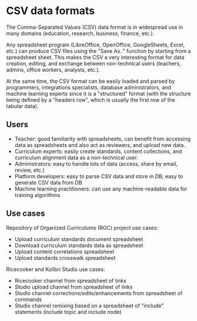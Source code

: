 CSV data formats
================

The Comma-Separated Values (CSV) data format is in widespread use in many domains
(education, research, business, finance, etc.).

Any spreadsheet program (LibreOffice, OpenOffice, GoogleSheets, Excel, etc.) can
produce CSV files using the "Save As.." function by starting from a spreadsheet sheet.
This makes the CSV a very interesting format for data creation, editing, and exchange
between non-technical users (teachers, admins, office workers, analysts, etc.).

At the same time, the CSV format can be easily loaded and parsed by programmers,
integrations specialists, database administrators, and machine learning experts
since it is a "structured" format (with the structure being defined by a 
"headers row", which is usually the first row of the tabular data).



Users
-----

- Teacher: good familiarity with spreadsheets, can benefit from accessing data
  as spreadsheets and also act as reviewers, and upload new data.
- Curriculum experts: easily create standards, content collections, and
  curriculum alignment data as a non-technical user.
- Administrators: easy to handle lots of data (access, share by email, review, etc.)
- Platform developers: easy to parse CSV data and store in DB; easy to generate CSV data from DB
- Machine learning practitioners: can use any machine-readable data for training algorithms



Use cases
---------

Repository of Organized Curriculums (ROC) project use cases:

- Upload curriculum standards document spreadsheet
- Download curriculum standards data as spreadsheet
- Upload content correlations spreadsheet
- Upload standards crosswalk spreadsheet


Ricecooker and Kolibri Studio use cases:

- Ricecooker channel from spreadsheet of links
- Studio upload channel from spreadsheet of links
- Studio channel corrections/edits/enhancements from spreadsheet of commands
- Studio channel remixing based on a spreadsheet of "include" statements (include topic and include node)
